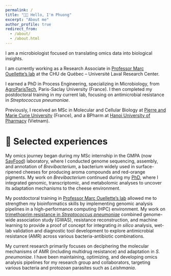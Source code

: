 ```yaml
---
permalink: /
title: "👋🏼 Hello, I'm Phuong"
excerpt: "About me"
author_profile: true
redirect_from: 
  - /about/
  - /about.html
---
```


I am a microbiologist focused on translating omics data into biological insights.

I am currently working as a Research Associate in [Professor Marc Ouellette’s lab](https://www.crchudequebec.ulaval.ca/en/researcher/marc-ouellette/) at the CHU de Québec – Université Laval Research Center.

I earned a PhD in Process Engineering, specializing in Microbiology, from [AgroParisTech](https://www.agroparistech.fr/en), Paris-Saclay University (France). I then completed my postdoctoral training in my current lab, focusing on antimicrobial resistance in *Streptococcus pneumoniae*. 

Previously, I received an MSc in Molecular and Cellular Biology at [Pierre and Marie Curie University](https://www.sorbonne-universite.fr/en) (France), and a BPharm at [Hanoi University of Pharmacy](https://www.hup.edu.vn/en) (Vietnam).

# 🔬 Selected experiences

My omics journey began during my MSc internship in the GMPA (now [SayFood](https://eng-umr-sayfood.versailles-saclay.hub.inrae.fr/)) laboratory, where I conducted genome sequencing, assembly, and annotation of *Brevibacterium*, a bacterium widely used in surface-ripened cheeses for producing aroma compounds and red-orange pigments. My work on *Brevibacterium* continued during my [PhD](https://theses.fr/2018SACLA035), where I integrated genomic, transcriptomic, and metabolomic analyses to uncover its adaptation mechanisms to the cheese environment.

My postdoctoral training in [Professor Marc Ouellette’s lab](https://www.crchudequebec.ulaval.ca/en/researcher/marc-ouellette/) allowed me to strengthen my bioinformatics skills by implementing genomic analysis pipelines in a high-performance computing (HPC) environment. My work on [trimethoprim resistance in *Streptococcus pneumoniae*](https://journals.asm.org/doi/10.1128/mbio.01360-24) combined genome-wide association study (GWAS), resistance reconstruction, and machine learning to provide a proof of concept for integrating *in silico* analysis, wet-lab validation and diagnostic tool development to explore antimicrobial resistance (AMR) across various bacteria-antibiotic combinations.

My current research primarily focuses on deciphering the molecular mechanisms of AMR (including multidrug resistance) and adaptation in *S. pneumoniae*. I have been maintaining, optimizing, and developing omics analysis pipelines for my research group and collaborators, targeting various bacteria and protozoan parasites such as *Leishmania*. 